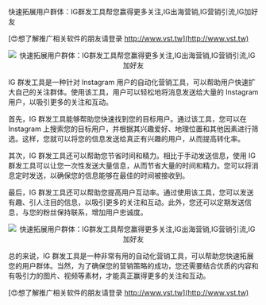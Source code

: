 快速拓展用户群体：IG群发工具帮您赢得更多关注,IG出海营销,IG营销引流,IG加好友

[😍想了解推广相关软件的朋友请登录 http://www.vst.tw](http://www.vst.tw)

 <center><img src="https://vst.tw/MP4/tuiguang/png/5.png" alt="快速拓展用户群体：IG群发工具帮您赢得更多关注,IG出海营销,IG营销引流,IG加好友"></center>

IG 群发工具是一种针对 Instagram 用户的自动化营销工具，可以帮助用户快速扩大自己的关注群体。使用该工具，用户可以轻松地将消息发送给大量的 Instagram 用户，以吸引更多的关注和互动。

首先，IG 群发工具能够帮助您快速找到您的目标用户。通过该工具，您可以在 Instagram 上搜索您的目标用户，并根据其兴趣爱好、地理位置和其他因素进行筛选。这样，您就可以将您的信息发送给真正有兴趣的用户，从而提高转化率。

其次，IG 群发工具还可以帮助您节省时间和精力。相比于手动发送信息，使用 IG 群发工具可以让您一次性发送大量信息，从而节省大量的时间和精力。您可以将消息定时发送，以确保您的信息能够在最佳的时间被接收到。

最后，IG 群发工具还可以帮助您提高用户互动率。通过使用该工具，您可以发送有趣、引人注目的信息，以吸引更多的关注和互动。此外，您还可以定期发送信息，与您的粉丝保持联系，增加用户忠诚度。

 <center><img src="https://vst.tw/MP4/tuiguang/png/1.png" alt="快速拓展用户群体：IG群发工具帮您赢得更多关注,IG出海营销,IG营销引流,IG加好友"></center>

总的来说，IG 群发工具是一种非常有用的自动化营销工具，可以帮助您快速拓展您的用户群体。当然，为了确保您的营销策略的成功，您还需要结合优质的内容和有吸引力的图片、视频等素材，才能真正赢得更多的关注和互动。

[😍想了解推广相关软件的朋友请登录 http://www.vst.tw](http://www.vst.tw)




